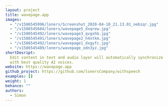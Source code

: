 ```yaml
---
layout: project
title: wavepage.app
images:
  - "/v1586545996/loners/Screenshot_2020-04-10_21.13.01_nebiqr.jpg"
  - "/v1586545684/loners/wavepage5_dxqrew.jpg"
  - "/v1586545492/loners/wavepage3_qvgxhb.jpg"
  - "/v1586545491/loners/wavepage2_h4xtkm.jpg"
  - "/v1586545492/loners/wavepage1_dxgyfc.jpg"
  - "/v1586545489/loners/wavepage_odn3yz.jpg"
shortDesript:
  Edit content in text and audio layer will automatically synchronize
  with best quality AI voices.
website: https://wavepage.app
github_project: https://github.com/lonersCompany/withspeech
examples: []
weight: 1
behance: ""
authors:
  - Simon
---
```

